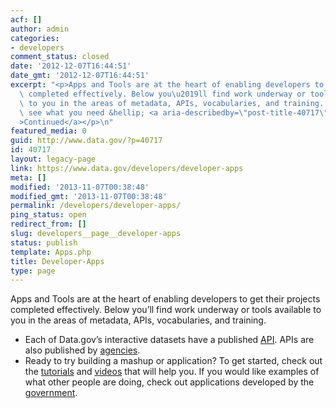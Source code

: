 ```yaml
---
acf: []
author: admin
categories:
- developers
comment_status: closed
date: '2012-12-07T16:44:51'
date_gmt: '2012-12-07T16:44:51'
excerpt: "<p>Apps and Tools are at the heart of enabling developers to get their projects\
  \ completed effectively. Below you\u2019ll find work underway or tools available\
  \ to you in the areas of metadata, APIs, vocabularies, and training. Don\u2019t\
  \ see what you need &hellip; <a aria-describedby=\"post-title-40717\" href=\"https://www.data.gov/developers/developer-apps\"\
  >Continued</a></p>\n"
featured_media: 0
guid: http://www.data.gov/?p=40717
id: 40717
layout: legacy-page
link: https://www.data.gov/developers/developer-apps
meta: []
modified: '2013-11-07T00:38:48'
modified_gmt: '2013-11-07T00:38:48'
permalink: /developers/developer-apps/
ping_status: open
redirect_from: []
slug: developers__page__developer-apps
status: publish
template: Apps.php
title: Developer-Apps
type: page
---
```

Apps and Tools are at the heart of enabling developers to get their projects completed effectively. Below you’ll find work underway or tools available to you in the areas of metadata, APIs, vocabularies, and training.

* Each of Data.gov’s interactive datasets have a published [API](http://explore.data.gov/catalog/next-gen). APIs are also published by [agencies](http://explore.data.gov/browse?Dataset-Information_Extended-Type=Data+Extraction+Tool&q=api).
* Ready to try building a mashup or application? To get started, check out the [tutorials](http://logd.tw.rpi.edu/tutorials) and [videos](http://logd.tw.rpi.edu/videos) that will help you. If you would like examples of what other people are doing, check out applications developed by the [government](https://explore.data.gov/catalog/apps).
